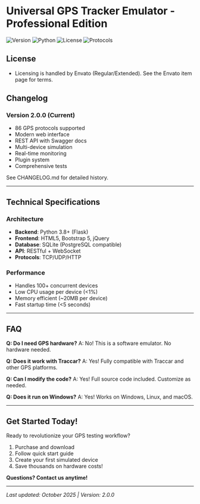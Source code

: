 # Universal GPS Tracker Emulator - Professional Edition

![Version](https://img.shields.io/badge/version-2.0.0-blue.svg)
![Python](https://img.shields.io/badge/python-3.8%2B-brightgreen.svg)
![License](https://img.shields.io/badge/license-Envato-blue.svg)
![Protocols](https://img.shields.io/badge/protocols-86%2B-success.svg)

## License
- Licensing is handled by Envato (Regular/Extended). See the Envato item page for terms.

##  Changelog

### Version 2.0.0 (Current)
- 86 GPS protocols supported
- Modern web interface
- REST API with Swagger docs
- Multi-device simulation
- Real-time monitoring
- Plugin system
- Comprehensive tests

See CHANGELOG.md for detailed history.

---

##  Technical Specifications

### Architecture
- **Backend**: Python 3.8+ (Flask)
- **Frontend**: HTML5, Bootstrap 5, jQuery
- **Database**: SQLite (PostgreSQL compatible)
- **API**: RESTful + WebSocket
- **Protocols**: TCP/UDP/HTTP

### Performance
- Handles 100+ concurrent devices
- Low CPU usage per device (<1%)
- Memory efficient (~20MB per device)
- Fast startup time (<5 seconds)

---

##  FAQ

**Q: Do I need GPS hardware?**
A: No! This is a software emulator. No hardware needed.

**Q: Does it work with Traccar?**
A: Yes! Fully compatible with Traccar and other GPS platforms.

**Q: Can I modify the code?**
A: Yes! Full source code included. Customize as needed.

**Q: Does it run on Windows?**
A: Yes! Works on Windows, Linux, and macOS.

---

##  Get Started Today!

Ready to revolutionize your GPS testing workflow?

1. Purchase and download
2. Follow quick start guide
3. Create your first simulated device
4. Save thousands on hardware costs!

**Questions? Contact us anytime!**

---

*Last updated: October 2025 | Version: 2.0.0*





